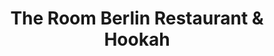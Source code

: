 ---
title: "The Room Berlin Restaurant & Hookah"
url: /berlin/the-room-berlin-restaurant-und-hookah/
---